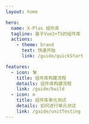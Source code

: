 ```yaml
---
layout: home

hero:
  name: X-Plus 组件库
  tagline: 基于Vue3+TS的组件库
  actions:
    - theme: brand
      text: 快速开始
      link: /guide/quickStart

features:
  - icon: 🛠️
    title: 组件库构建流程
    details: 组件库构建流程
    link: /guide/build
  - icon: ⚙️
    title: 组件库单元测试
    details: 如何进行单元测试
    link: /guide/unitTesting
---
```

